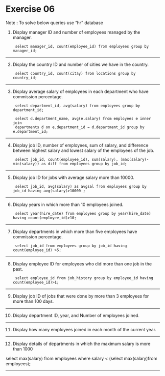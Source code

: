 
# Exercise 06

Note : To solve below queries use “hr” database
1. Display manager ID and number of employees managed by the manager.

        select manager_id, count(employee_id) from employees group by manager_id; 

----------------------------------------------------
2. Display the country ID and number of cities we have in the country.

        select country_id, count(citay) from locations group by country_id;

----------------------------------------------------
3. Display average salary of employees in each department who have commission percentage.

        select department_id, avg(salary) from employees group by department_id;
        
        select d.department_name, avg(e.salary) from employees e inner join 
        departments d on e.department_id = d.department_id group by e.department_id;
----------------------------------------------------
4. Display job ID, number of employees, sum of salary, and difference between highest salary and lowest salary of the employees of the job.

        select job_id, count(employee_id), sum(salary), (max(salary)-min(salary)) as diff from employees group by job_id;

----------------------------------------------------
5. Display job ID for jobs with average salary more than 10000. 

        select job_id, avg(salary) as avgsal from employees group by job_id having avg(salary)>10000 ;

----------------------------------------------------
6. Display years in which more than 10 employees joined.

        select year(hire_date) from employees group by year(hire_date) having count(employee_id)>10;

----------------------------------------------------
7. Display departments in which more than five employees have commission percentage.

        select job_id from employees group by job_id having count(employee_id) >5;
----------------------------------------------------
8. Display employee ID for employees who did more than one job in the past.

        select employee_id from job_history group by employee_id having count(employee_id)>1; 

----------------------------------------------------
9. Display job ID of jobs that were done by more than 3 employees for more than 100 days.

----------------------------------------------------
10. Display department ID, year, and Number of employees joined. 

----------------------------------------------------
11. Display how many employees joined in each month of the current year.

----------------------------------------------------
12. Display details of departments in which the maximum salary is more than 1000


select max(salary) from employees where salary < (select max(salary)from employees);

----------------------------------------------------